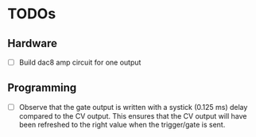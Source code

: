 # TODOs

## Hardware

- [ ] Build dac8 amp circuit for one output

## Programming

- [ ] Observe that the gate output is written with a systick (0.125 ms) delay compared to the CV output. This ensures that the CV output will have been refreshed to the right value when the trigger/gate is sent.
